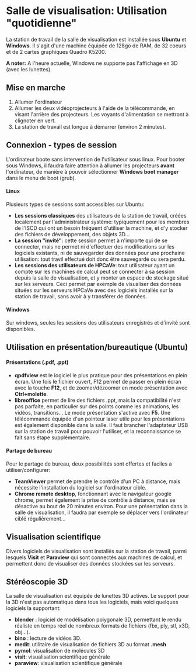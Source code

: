 # Salle de visualisation: Utilisation "quotidienne"

La station de travail de la salle de visualisation est installée sous **Ubuntu** et **Windows**. Il s'agit d'une machine équipée de 128go de RAM, de 32 coeurs et de 2 cartes graphiques Quadro K5200. 

**A noter:** A l'heure actuelle, Windows ne supporte pas l'affichage en 3D (avec les lunettes).

## Mise en marche
1. Allumer l'ordinateur
2. Allumer les deux vidéoprojecteurs à l'aide de la télécommande, en visant l'arrière des projecteurs. Les voyants d'alimentation se mettront à clignoter en vert.
3. La station de travail est longue à démarrer (environ 2 minutes).

## Connexion - types de session

L'ordinateur boote sans intervention de l'utilisateur sous linux. Pour booter sous Windows, il faudra faire attention à allumer les projecteurs **avant** l'ordinateur, de manière à pouvoir sélectionner **Windows boot manager** dans le menu de boot (grub).

#### Linux
Plusieurs types de sessions sont accessibles sur Ubuntu:
* **Les sessions classiques** des utilisateurs de la station de travail, créées localement par l'administrateur système: typiquement pour les membres de l'ISCD qui ont un besoin fréquent d'utiliser la machine, et d'y stocker des fichiers de développement, des objets 3D...
* **La session "invité"**: cette session permet à n'importe qui de se connecter, mais ne permet ni d'effectuer des modifications sur les logiciels existants, ni de sauvegarder des données pour une prochaine utilisation: tout travil effectué doit donc être sauvegardé ou sera perdu.
* **Les sessions des utilisateurs de HPCaVe**: tout utilisateur ayant un compte sur les machines de calcul peut se connecter à sa session depuis la salle de visualisation, et y monter un espace de stockage situé sur les serveurs. Ceci permet par exemple de visualiser des données situées sur les serveurs HPCaVe avec des logiciels installés sur la station de travail, sans avoir à y transférer de données. 

#### Windows
Sur windows, seules les sessions des utilisateurs enregistrés et d'invité sont disponibles.

## Utilisation en présentation/bureautique (Ubuntu)

#### Présentations (.pdf, .ppt)
* **qpdfview** est le logiciel le plus pratique pour des présentations en plein écran. Une fois le fichier ouvert, F12 permet de passer en plein écran avec la touche **F12**, et de zoomer/dézoomer en mode présentation avec **Ctrl+molette**.
* **libreoffice** permet de lire des fichiers .ppt, mais la compatibilité n'est pas parfaite, en particulier sur des points comme les animations, les vidéos, transitions... Le mode présentation s'active avec **F5**.
Une télécommande équipée d'un pointeur laser utile pour les présentations est également disponible dans la salle. Il faut brancher l'adaptateur USB sur la station de travail pour pouvoir l'utiliser, et la reconnaissance se fait sans étape supplémentaire.

#### Partage de bureau
Pour le partage de bureau, deux possibilités sont offertes et faciles à utiliser/configurer:
* **TeamViewer** permet de prendre le contrôle d'un PC à distance, mais nécessite l'installation du logiciel sur l'ordinateur cible.
* **Chrome remote desktop**, fonctionnant avec le navigateur google chrome, permet également la prise de contrôle à distance, mais se désactive au bout de 20 minutes environ. Pour une présentation dans la salle de visualisation, il faudra par exemple se déplacer vers l'ordinateur ciblé régulièrement...

## Visualisation scientifique
Divers logiciels de visualisation sont installés sur la station de travail, parmi lesquels **Visit** et **Paraview** qui sont connectés aux machines de calcul, et permettent donc de visualiser des données stockées sur les serveurs.

## Stéréoscopie 3D
La salle de visualisation est équipée de lunettes 3D actives. Le support pour la 3D n'est pas automatique dans tous les logiciels, mais voici quelques logiciels la supportant:
* **blender** : logiciel de modélisation polygonale 3D, permettant le rendu réaliste en temps réel de nombreux formats de fichiers (fbx, ply, stl, x3D, obj...).
* **bino** : lecture de vidéos 3D.
* **medit**: utilitaire de visualisation de fichiers 3D au format **.mesh**
* **pymol**: visualisation de molécules 3D
* **visit**: visualisation scientifique générale
* **paraview**: visualisation scientifique générale
